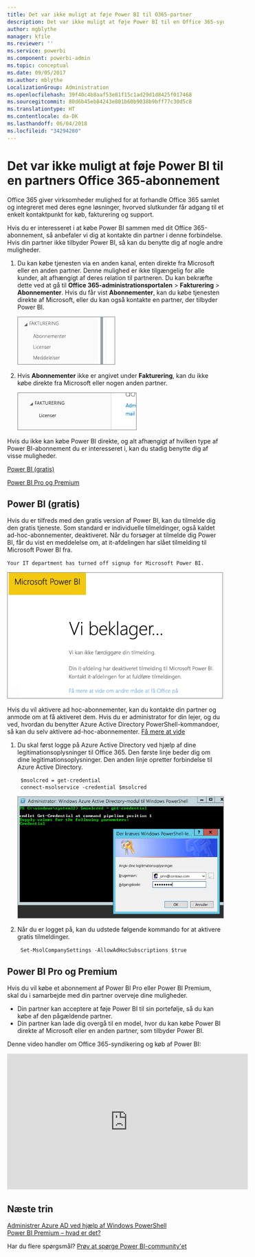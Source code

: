 ```yaml
---
title: Det var ikke muligt at føje Power BI til O365-partner
description: Det var ikke muligt at føje Power BI til en Office 365-syndikeringspartner. Den syndikerede model er en indkøbsmodel, der bruges af Office 365.
author: mgblythe
manager: kfile
ms.reviewer: ''
ms.service: powerbi
ms.component: powerbi-admin
ms.topic: conceptual
ms.date: 09/05/2017
ms.author: mblythe
LocalizationGroup: Administration
ms.openlocfilehash: 39f40c4b8aaf53e81f15c1ad29d1d8425f017468
ms.sourcegitcommit: 80d6b45eb84243e801b60b9038b9bff77c30d5c8
ms.translationtype: HT
ms.contentlocale: da-DK
ms.lasthandoff: 06/04/2018
ms.locfileid: "34294280"
---
```

# <a name="unable-to-add-power-bi-to-office-365-partner-subscription"></a>Det var ikke muligt at føje Power BI til en partners Office 365-abonnement
Office 365 giver virksomheder mulighed for at forhandle Office 365 samlet og integreret med deres egne løsninger, hvorved slutkunder får adgang til et enkelt kontaktpunkt for køb, fakturering og support.

Hvis du er interesseret i at købe Power BI sammen med dit Office 365-abonnement, så anbefaler vi dig at kontakte din partner i denne forbindelse. Hvis din partner ikke tilbyder Power BI, så kan du benytte dig af nogle andre muligheder.

1. Du kan købe tjenesten via en anden kanal, enten direkte fra Microsoft eller en anden partner. Denne mulighed er ikke tilgængelig for alle kunder, alt afhængigt af deres relation til partneren. Du kan bekræfte dette ved at gå til **Office 365-administrationsportalen** > **Fakturering** > **Abonnementer**. Hvis du får vist **Abonnementer**, kan du købe tjenesten direkte af Microsoft, eller du kan også kontakte en partner, der tilbyder Power BI.
   
    ![](media/service-admin-syndication-partner/billingsub.png)
2. Hvis **Abonnementer** ikke er angivet under **Fakturering**, kan du ikke købe direkte fra Microsoft eller nogen anden partner. 
   
   ![](media/service-admin-syndication-partner/billing.png)

Hvis du ikke kan købe Power BI direkte, og alt afhængigt af hvilken type af Power BI-abonnement du er interesseret i, kan du stadig benytte dig af visse muligheder.

[Power BI (gratis)](#power-bi-free)

[Power BI Pro og Premium](#power-bi-pro)

## <a name="power-bi-free"></a>Power BI (gratis)
Hvis du er tilfreds med den gratis version af Power BI, kan du tilmelde dig den gratis tjeneste. Som standard er individuelle tilmeldinger, også kaldet ad-hoc-abonnementer, deaktiveret. Når du forsøger at tilmelde dig Power BI, får du vist en meddelelse om, at it-afdelingen har slået tilmelding til Microsoft Power BI fra.

    Your IT department has turned off signup for Microsoft Power BI.

![](media/service-admin-syndication-partner/sorry.png)

Hvis du vil aktivere ad hoc-abonnementer, kan du kontakte din partner og anmode om at få aktiveret dem. Hvis du er administrator for din lejer, og du ved, hvordan du benytter Azure Active Directory PowerShell-kommandoer, så kan du selv aktivere ad-hoc-abonnementer. [Få mere at vide](https://technet.microsoft.com/library/jj151815.aspx)

1. Du skal først logge på Azure Active Directory ved hjælp af dine legitimationsoplysninger til Office 365. Den første linje beder dig om dine legitimationsoplysninger. Den anden linje opretter forbindelse til Azure Active Directory.
   
        $msolcred = get-credential
        connect-msolservice -credential $msolcred
   
    ![](media/service-admin-syndication-partner/aad-signin.png)
2. Når du er logget på, kan du udstede følgende kommando for at aktivere gratis tilmeldinger.
   
        Set-MsolCompanySettings -AllowAdHocSubscriptions $true

## <a name="power-bi-pro-and-premium"></a>Power BI Pro og Premium
Hvis du vil købe et abonnement af Power BI Pro eller Power BI Premium, skal du i samarbejde med din partner overveje dine muligheder.

* Din partner kan acceptere at føje Power BI til sin portefølje, så du kan købe af den pågældende partner.
* Din partner kan lade dig overgå til en model, hvor du kan købe Power BI direkte af Microsoft eller en anden partner, som tilbyder Power BI.

Denne video handler om Office 365-syndikering og køb af Power BI:

<iframe width="560" height="315" src="https://www.youtube.com/embed/C357phT94A8" frameborder="0" allowfullscreen></iframe>

## <a name="next-steps"></a>Næste trin
[Administrer Azure AD ved hjælp af Windows PowerShell](https://technet.microsoft.com/library/jj151815.aspx)  
[Power BI Premium – hvad er det?](service-premium.md)

Har du flere spørgsmål? [Prøv at spørge Power BI-community'et](http://community.powerbi.com/)

